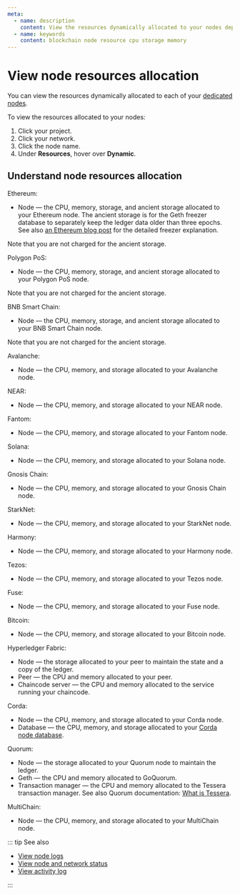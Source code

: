 ```yaml
---
meta:
  - name: description
    content: View the resources dynamically allocated to your nodes deployed with the Chainstack managed blockchain services.
  - name: keywords
    content: blockchain node resource cpu storage memory
---
```


# View node resources allocation

You can view the resources dynamically allocated to each of your [dedicated nodes](/glossary/dedicated-node).

To view the resources allocated to your nodes:

1. Click your project.
1. Click your network.
1. Click the node name.
1. Under **Resources**, hover over **Dynamic**.

## Understand node resources allocation

Ethereum:

* Node — the CPU, memory, storage, and ancient storage allocated to your Ethereum node. The ancient storage is for the Geth freezer database to separately keep the ledger data older than three epochs. See also [an Ethereum blog post](https://blog.ethereum.org/2019/07/10/geth-v1-9-0/) for the detailed freezer explanation.

Note that you are not charged for the ancient storage.

Polygon PoS:

* Node — the CPU, memory, storage, and ancient storage allocated to your Polygon PoS node.

Note that you are not charged for the ancient storage.

BNB Smart Chain:

* Node — the CPU, memory, storage, and ancient storage allocated to your BNB Smart Chain node.

Note that you are not charged for the ancient storage.

Avalanche:

* Node — the CPU, memory, and storage allocated to your Avalanche node.

NEAR:

* Node — the CPU, memory, and storage allocated to your NEAR node.

Fantom:

* Node — the CPU, memory, and storage allocated to your Fantom node.

Solana:

* Node — the CPU, memory, and storage allocated to your Solana node.

Gnosis Chain:

* Node — the CPU, memory, and storage allocated to your Gnosis Chain node.

StarkNet:

* Node — the CPU, memory, and storage allocated to your StarkNet node.

Harmony:

* Node — the CPU, memory, and storage allocated to your Harmony node.

Tezos:

* Node — the CPU, memory, and storage allocated to your Tezos node.

Fuse:

* Node — the CPU, memory, and storage allocated to your Fuse node.

Bitcoin:

* Node — the CPU, memory, and storage allocated to your Bitcoin node.

Hyperledger Fabric:

* Node — the storage allocated to your peer to maintain the state and a copy of the ledger.
* Peer — the CPU and memory allocated to your peer.
* Chaincode server — the CPU and memory allocated to the service running your chaincode.

Corda:

* Node — the CPU, memory, and storage allocated to your Corda node.
* Database — the CPU, memory, and storage allocated to your [Corda node database](https://docs.corda.net/docs/corda-os/node-database.html).

Quorum:

* Node — the storage allocated to your Quorum node to maintain the ledger.
* Geth — the CPU and memory allocated to GoQuorum.
* Transaction manager — the CPU and memory allocated to the Tessera transaction manager. See also Quorum documentation: [What is Tessera](https://docs.tessera.consensys.net/).

MultiChain:

* Node — the CPU, memory, and storage allocated to your MultiChain node.

::: tip See also

* [View node logs](/platform/view-node-logs)
* [View node and network status](/platform/view-node-and-network-status)
* [View activity log](/platform/view-activity-log)

:::
